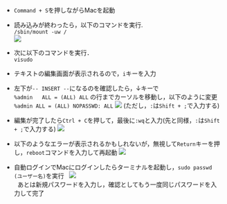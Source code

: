 * `Command + S`を押しながらMacを起動
* 読み込みが終わったら，以下のコマンドを実行.  
   ```/sbin/mount -uw /```  
   ![](1.jpg)

* 次に以下のコマンドを実行．  
   ```visudo```

* テキストの編集画面が表示されるので，`i`キーを入力
* 左下が`-- INSERT --`になるのを確認したら，↓キーで  
	```%admin	ALL = (ALL) ALL```
  の行までカーソルを移動し，以下のように変更  
   ```%admin ALL = (ALL) NOPASSWD: ALL```
   ![](2.jpg)
	(ただし，`:`は`Shift + ;`で入力する)
* 編集が完了したら`Ctrl + C`を押して，最後に`:wq`と入力(先と同様，`:`は`Shift + ;`で入力する)
	![](3.jpg)
* 以下のようなエラーが表示されるかもしれないが，無視して`Return`キーを押し，`reboot`コマンドを入力して再起動
	![](4.jpg)
* 自動ログインでMacにログインしたらターミナルを起動し，`sudo passwd (ユーザー名)`を実行
   ![](5.png)  
   あとは新規パスワードを入力し，確認としてもう一度同じパスワードを入力して完了
